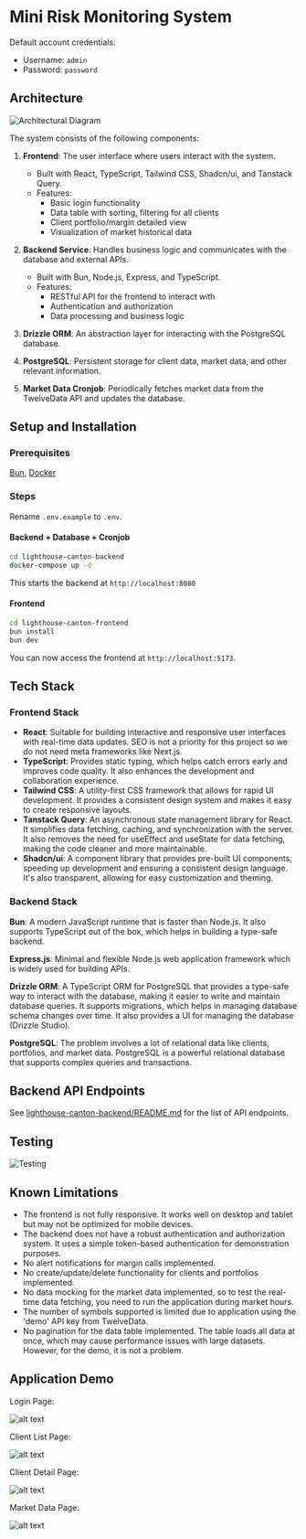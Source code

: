 # Mini Risk Monitoring System

Default account credentials:

- Username: `admin`
- Password: `password`

## Architecture

![Architectural Diagram](asset/image-1.png)

The system consists of the following components:

1. **Frontend**: The user interface where users interact with the system.

   - Built with React, TypeScript, Tailwind CSS, Shadcn/ui, and Tanstack Query.
   - Features:
     - Basic login functionality
     - Data table with sorting, filtering for all clients
     - Client portfolio/margin detailed view
     - Visualization of market historical data

2. **Backend Service**: Handles business logic and communicates with the database and external APIs.

   - Built with Bun, Node.js, Express, and TypeScript.
   - Features:
     - RESTful API for the frontend to interact with
     - Authentication and authorization
     - Data processing and business logic

3. **Drizzle ORM**: An abstraction layer for interacting with the PostgreSQL database.
4. **PostgreSQL**: Persistent storage for client data, market data, and other relevant information.
5. **Market Data Cronjob**: Periodically fetches market data from the TwelveData API and updates the database.

## Setup and Installation

### Prerequisites

[Bun](https://bun.sh/), [Docker](https://www.docker.com/)

### Steps

Rename `.env.example` to `.env`.

#### Backend + Database + Cronjob

```sh
cd lighthouse-canton-backend
docker-compose up -d
```

This starts the backend at `http://localhost:8080`

#### Frontend

```sh
cd lighthouse-canton-frontend
bun install
bun dev
```

You can now access the frontend at `http://localhost:5173`.

## Tech Stack

### Frontend Stack

- **React**: Suitable for building interactive and responsive user interfaces with real-time data updates. SEO is not a priority for this project so we do not need meta frameworks like Next.js.
- **TypeScript**: Provides static typing, which helps catch errors early and improves code quality. It also enhances the development and collaboration experience.
- **Tailwind CSS**: A utility-first CSS framework that allows for rapid UI development. It provides a consistent design system and makes it easy to create responsive layouts.
- **Tanstack Query**: An asynchronous state management library for React. It simplifies data fetching, caching, and synchronization with the server. It also removes the need for useEffect and useState for data fetching, making the code cleaner and more maintainable.
- **Shadcn/ui**: A component library that provides pre-built UI components, speeding up development and ensuring a consistent design language. It's also transparent, allowing for easy customization and theming.

### Backend Stack

**Bun**: A modern JavaScript runtime that is faster than Node.js. It also supports TypeScript out of the box, which helps in building a type-safe backend.

**Express.js**: Minimal and flexible Node.js web application framework which is widely used for building APIs.

**Drizzle ORM**: A TypeScript ORM for PostgreSQL that provides a type-safe way to interact with the database, making it easier to write and maintain database queries. It supports migrations, which helps in managing database schema changes over time. It also provides a UI for managing the database (Drizzle Studio).

**PostgreSQL**: The problem involves a lot of relational data like clients, portfolios, and market data. PostgreSQL is a powerful relational database that supports complex queries and transactions.

## Backend API Endpoints

See [lighthouse-canton-backend/README.md](lighthouse-canton-backend/README.md) for the list of API endpoints.

## Testing

![Testing](asset/image.png)

## Known Limitations

- The frontend is not fully responsive. It works well on desktop and tablet but may not be optimized for mobile devices.
- The backend does not have a robust authentication and authorization system. It uses a simple token-based authentication for demonstration purposes.
- No alert notifications for margin calls implemented.
- No create/update/delete functionality for clients and portfolios implemented.
- No data mocking for the market data implemented, so to test the real-time data fetching, you need to run the application during market hours.
- The number of symbols supported is limited due to application using the 'demo' API key from TwelveData.
- No pagination for the data table implemented. The table loads all data at once, which may cause performance issues with large datasets. However, for the demo, it is not a problem.

## Application Demo

Login Page:

![alt text](asset/image-2.png)

Client List Page:

![alt text](asset/image-3.png)

Client Detail Page:

![alt text](asset/image-5.png)

Market Data Page:

![alt text](asset/image-4.png)
